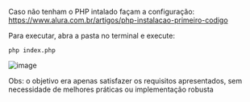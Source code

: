 Caso não tenham o PHP intalado façam a configuração:
https://www.alura.com.br/artigos/php-instalacao-primeiro-codigo


Para executar, abra a pasta no terminal e execute:
````
php index.php
````
![image](https://github.com/venanciomagalhaes/banco-cli/assets/99407513/5556b084-951a-45b6-b0e2-65ab3f7184db)

Obs: o objetivo era apenas satisfazer os requisitos apresentados, sem necessidade de melhores práticas ou implementação robusta
